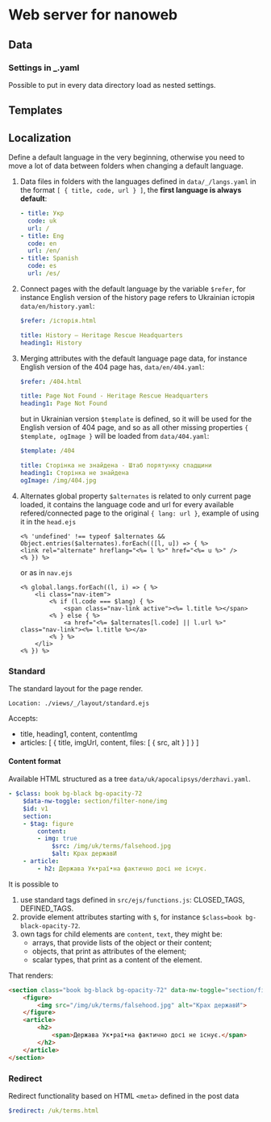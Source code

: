 # Web server for nanoweb

## Data

### Settings in _.yaml

Possible to put in every data directory load as nested settings.

## Templates

## Localization

Define a default language in the very beginning, otherwise you need to move a lot of data between folders when changing a default language.

1. Data files in folders with the languages defined in `data/_/langs.yaml` in the format `[ { title, code, url } ]`, the **first language is always default**:
    ```yaml
    - title: Укр
      code: uk
      url: /
    - title: Eng
      code: en
      url: /en/
    - title: Spanish
      code: es
      url: /es/
    ```
1. Connect pages with the default language by the variable `$refer`, for instance English version of the history page refers to Ukrainian історія `data/en/history.yaml`:
    ```yaml
    $refer: /історія.html

    title: History – Heritage Rescue Headquarters
    heading1: History
    ```
1. Merging attributes with the default language page data, for instance English version of the 404 page has, `data/en/404.yaml`:
    ```yaml
    $refer: /404.html

    title: Page Not Found - Heritage Rescue Headquarters
    heading1: Page Not Found
    ```
    but in Ukrainian version `$template` is defined, so it will be used for the English version of 404 page, and so as all other missing properties `{ $template, ogImage }` will be loaded from `data/404.yaml`:
    ```yaml
    $template: /404

    title: Сторінка не знайдена - Штаб порятунку спадщини
    heading1: Сторінка не знайдена
    ogImage: /img/404.jpg
    ```
1. Alternates global property `$alternates` is related to only current page loaded, it contains the language code and url for every available refered/connected page to the original `{ lang: url }`, example of using it in the `head.ejs`
    ```ejs
    <% 'undefined' !== typeof $alternates && Object.entries($alternates).forEach(([l, u]) => { %>
    <link rel="alternate" hreflang="<%= l %>" href="<%= u %>" />
    <% }) %>
    ```
    or as in `nav.ejs`
    ```ejs
    <% global.langs.forEach((l, i) => { %>
        <li class="nav-item">
            <% if (l.code === $lang) { %>
                <span class="nav-link active"><%= l.title %></span>
            <% } else { %>
                <a href="<%= $alternates[l.code] || l.url %>" class="nav-link"><%= l.title %></a>
            <% } %>
        </li>
    <% }) %>
    ```


### Standard
The standard layout for the page render.
```
Location: ./views/_/layout/standard.ejs
```

Accepts:
- title, heading1, content, contentImg
- articles: [ { title, imgUrl, content, files: [ { src, alt } ] } ]

#### Content format

Available HTML structured as a tree `data/uk/apocalipsys/derzhavi.yaml`.
```yaml
- $class: book bg-black bg-opacity-72
    $data-nw-toggle: section/filter-none/img
    $id: v1
    section:
    - $tag: figure
        content: 
        - img: true
            $src: /img/uk/terms/falsehood.jpg
            $alt: Крах державИ
    - article:
        - h2: Держава Ук•раї•на фактично досі не існує.
```

It is possible to
1. use standard tags defined in `src/ejs/functions.js`: CLOSED_TAGS, DEFINED_TAGS.
1. provide element attributes starting with `$`, for instance `$class=book bg-black-opacity-72`.
1. own tags for child elements are `content`, `text`, they might be:
    - arrays, that provide lists of the object or their content;
    - objects, that print as attributes of the element;
    - scalar types, that print as a content of the element.

That renders:

```html
<section class="book bg-black bg-opacity-72" data-nw-toggle="section/filter-none/img" id="v1">
    <figure>
        <img src="/img/uk/terms/falsehood.jpg" alt="Крах державИ">
    </figure>
    <article>
        <h2>
            <span>Держава Ук•раї•на фактично досі не існує.</span>
        </h2>
    </article>
</section>
```

### Redirect
Redirect functionality based on HTML `<meta>` defined in the post data 
```data/uk/index.yaml
$redirect: /uk/terms.html
```

